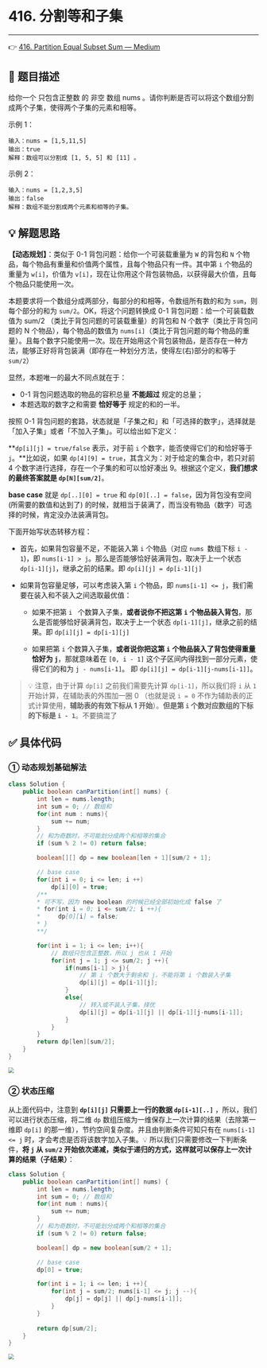 # 416. 分割等和子集

---

👉 [416. Partition Equal Subset Sum — Medium](https://leetcode-cn.com/problems/partition-equal-subset-sum/)

## 📜 题目描述

给你一个 只包含正整数 的 非空 数组 nums 。请你判断是否可以将这个数组分割成两个子集，使得两个子集的元素和相等。

示例 1：

```
输入：nums = [1,5,11,5]
输出：true
解释：数组可以分割成 [1, 5, 5] 和 [11] 。
```


示例 2：

```
输入：nums = [1,2,3,5]
输出：false
解释：数组不能分割成两个元素和相等的子集。
```

## 💡 解题思路

**【动态规划】**：类似于 0-1 背包问题：给你一个可装载重量为 `W` 的背包和 `N` 个物品，每个物品有重量和价值两个属性，且每个物品只有一件。其中第 `i` 个物品的重量为 `w[i]`，价值为 `v[i]`，现在让你用这个背包装物品，以获得最大价值，且每个物品只能使用一次。

本题要求将一个数组分成两部分，每部分的和相等，令数组所有数的和为 `sum`，则每个部分的和为 `sum/2`。OK，将这个问题转换成 0-1 背包问题：给一个可装载数值为 sum/2 （类比于背包问题的可装载重量）的背包和 N 个数字（类比于背包问题的 N 个物品），每个物品的数值为 `nums[i]`（类比于背包问题的每个物品的重量）。且每个数字只能使用一次。现在开始用这个背包装物品，是否存在一种方法，能够正好将背包装满（即存在一种划分方法，使得左(右)部分的和等于 `sum/2`）

显然，本题唯一的最大不同点就在于：

- 0-1 背包问题选取的物品的容积总量 **不能超过** 规定的总量；
- 本题选取的数字之和需要 **恰好等于** 规定的和的一半。

按照 0-1 背包问题的套路，状态就是「子集之和」和「可选择的数字」，选择就是「加入子集」或者「不加入子集」。可以给出如下定义：

**`dp[i][j] = true/false` 表示，对于前 `i` 个数字，能否使得它们的和恰好等于 `j`。**比如说，如果 `dp[4][9] = true`，其含义为：对于给定的集合中，若只对前 4 个数字进行选择，存在一个子集的和可以恰好凑出 9。根据这个定义，**我们想求的最终答案就是 `dp[N][sum/2]`**。

**base case** 就是 `dp[..][0] = true` 和 `dp[0][..] = false`，因为背包没有空间 (所需要的数值和达到了) 的时候，就相当于装满了，而当没有物品（数字）可选择的时候，肯定没办法装满背包。

下面开始写状态转移方程：

- 首先，如果背包容量不足，不能装入第 `i` 个物品（对应 `nums `数组下标 `i - 1`)，即 `nums[i-1] > j`。那么是否能够恰好装满背包，取决于上一个状态 `dp[i-1][j]`，继承之前的结果。即 `dp[i][j] = dp[i-1][j]`

- 如果背包容量足够，可以考虑装入第 `i` 个物品，即  `nums[i-1] <= j`，我们需要在装入和不装入之间选取最优值：

  - 如果不把第 `i ` 个数算入子集，**或者说你不把这第** **`i`** **个物品装入背包**，那么是否能够恰好装满背包，取决于上一个状态 `dp[i-1][j]`，继承之前的结果。即 `dp[i][j] = dp[i-1][j]`

  - 如果把第 `i` 个数算入子集，**或者说你把这第** **`i`** **个物品装入了背包使得重量恰好为 `j`**，那就意味着在 `[0, i - 1]` 这个子区间内得找到一部分元素，使得它们的和为 `j - nums[i-1]`。 即 `dp[i][j] = dp[i-1][j-nums[i-1]]`。

> 💡 注意，由于计算 `dp[i]` 之前我们需要先计算 `dp[i-1]`，所以我们将 `i` 从 `1` 开始计算，在辅助表的外围加一圈 0 （也就是说 `i = 0` 不作为辅助表的正式计算使用，**辅助表的有效下标从 1 开始**）。**但是第 `i` 个数对应数组的下标的下标是 `i - 1`**。不要搞混了

## ✅  具体代码 

### ① 动态规划基础解法


```java
class Solution {
    public boolean canPartition(int[] nums) {
        int len = nums.length;
        int sum = 0; // 数组和
        for(int num : nums){
            sum += num;
        }
        // 和为奇数时，不可能划分成两个和相等的集合
        if (sum % 2 != 0) return false;

        boolean[][] dp = new boolean[len + 1][sum/2 + 1];

        // base case 
        for(int i = 0; i <= len; i ++)
            dp[i][0] = true;
        /**
        * 可不写，因为 new boolean 的时候已经全部初始化成 false 了
        * for(int i = 0; i <= sum/2; i ++){
        *     dp[0][i] = false;
        * }
        **/

        for(int i = 1; i <= len; i++){
            // 数组只包含正整数，所以 j 也从 1 开始
            for(int j = 1; j <= sum/2; j ++){
                if(nums[i-1] > j){
                    // 第 i 个数大于剩余和 j，不能将第 i 个数装入子集
                    dp[i][j] = dp[i-1][j];
                }
                else{
                    // 转入或不装入子集，择优
                    dp[i][j] = dp[i-1][j] || dp[i-1][j-nums[i-1]];
                }
            }
        }
        return dp[len][sum/2];
    }
}
```

<img src="https://cs-wiki.oss-cn-shanghai.aliyuncs.com/img/20201010215839.png" style="zoom:67%;" />

### ② 状态压缩

从上面代码中，注意到 **`dp[i][j]` 只需要上一行的数据  `dp[i-1][..]`** ，所以，我们可以进行状态压缩，将二维 `dp` 数组压缩为一维保存上一次计算的结果（去除第一维即 `dp[i]` 的那一维），节约空间复杂度。并且由判断条件可知只有在 `nums[i-1] <= j` 时，才会考虑是否将该数字加入子集。💡 所以我们只需要修改一下判断条件，**将 `j`  从 `sum/2` 开始依次递减，类似于递归的方式，这样就可以保存上一次计算的结果（子结果）**：

```java
class Solution {
    public boolean canPartition(int[] nums) {
        int len = nums.length;
        int sum = 0; // 数组和
        for(int num : nums){
            sum += num;
        }
        // 和为奇数时，不可能划分成两个和相等的集合
        if (sum % 2 != 0) return false;

        boolean[] dp = new boolean[sum/2 + 1];

        // base case 
        dp[0] = true;

        for(int i = 1; i <= len; i ++){
            for(int j = sum/2; nums[i-1] <= j; j --){
                dp[j] = dp[j] || dp[j-nums[i-1]];
            }
        }
        
        return dp[sum/2];
    }
}
```

<img src="https://cs-wiki.oss-cn-shanghai.aliyuncs.com/img/20201010220438.png" style="zoom:67%;" />
